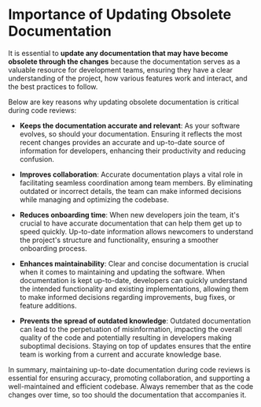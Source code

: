 # Importance of Updating Obsolete Documentation

It is essential to **update any documentation that may have become obsolete through the changes** because the documentation serves as a valuable resource for development teams, ensuring they have a clear understanding of the project, how various features work and interact, and the best practices to follow.

Below are key reasons why updating obsolete documentation is critical during code reviews:

- **Keeps the documentation accurate and relevant**: As your software evolves, so should your documentation. Ensuring it reflects the most recent changes provides an accurate and up-to-date source of information for developers, enhancing their productivity and reducing confusion.

- **Improves collaboration**: Accurate documentation plays a vital role in facilitating seamless coordination among team members. By eliminating outdated or incorrect details, the team can make informed decisions while managing and optimizing the codebase.

- **Reduces onboarding time**: When new developers join the team, it's crucial to have accurate documentation that can help them get up to speed quickly. Up-to-date information allows newcomers to understand the project's structure and functionality, ensuring a smoother onboarding process.

- **Enhances maintainability**: Clear and concise documentation is crucial when it comes to maintaining and updating the software. When documentation is kept up-to-date, developers can quickly understand the intended functionality and existing implementations, allowing them to make informed decisions regarding improvements, bug fixes, or feature additions.

- **Prevents the spread of outdated knowledge**: Outdated documentation can lead to the perpetuation of misinformation, impacting the overall quality of the code and potentially resulting in developers making suboptimal decisions. Staying on top of updates ensures that the entire team is working from a current and accurate knowledge base.

In summary, maintaining up-to-date documentation during code reviews is essential for ensuring accuracy, promoting collaboration, and supporting a well-maintained and efficient codebase. Always remember that as the code changes over time, so too should the documentation that accompanies it.